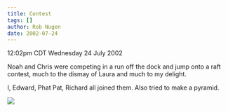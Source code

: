 ```yaml
---
title: Contest
tags: []
author: Rob Nugen
date: 2002-07-24
---
```


<p class=date>12:02pm CDT Wednesday 24 July 2002</p>

<p>Noah and Chris were competing in a run off the dock and jump onto a
raft contest, much to the dismay of Laura and much to my delight.</p>

<p>I, Edward, Phat Pat, Richard all joined them.  Also tried to make a
pyramid.</p>

<p><img src="/images/rob/wL-ROB.gif"/></p>
